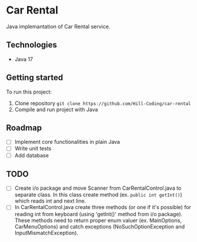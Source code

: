 # Car Rental
Java implemantation of Car Rental service.

## Technologies
* Java 17

## Getting started
To run this project:
1. Clone repository `git clone https://github.com/Hill-Coding/car-rental`
2. Compile and run project with Java

## Roadmap
- [ ] Implement core functionalities in plain Java
- [ ] Write unit tests
- [ ] Add database

## TODO
- [ ] Create i/o package and move Scanner from CarRentalControl.java to separate class. In this class create method (ex. `public int getInt()`) which reads int and next line.
- [ ] In CarRentalControl.java create three methods (or one if it's possible) for reading int from keyboard (using 'getInt()' method from i/o package). These methods need to return proper enum valuer (ex. MainOptions, CarMenuOptions) and catch exceptions (NoSuchOptionException and InputMismatchException).
